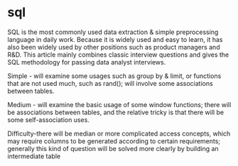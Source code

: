 # sql
SQL is the most commonly used data extraction & simple preprocessing language in daily work. Because it is widely used and easy to learn, it has also been widely used by other positions such as product managers and R&D. This article mainly combines classic interview questions and gives the SQL methodology for passing data analyst interviews.

Simple - will examine some usages such as group by & limit, or functions that are not used much, such as rand(); will involve some associations between tables.

Medium - will examine the basic usage of some window functions; there will be associations between tables, and the relative tricky is that there will be some self-association uses.

Difficulty-there will be median or more complicated access concepts, which may require columns to be generated according to certain requirements; generally this kind of question will be solved more clearly by building an intermediate table





